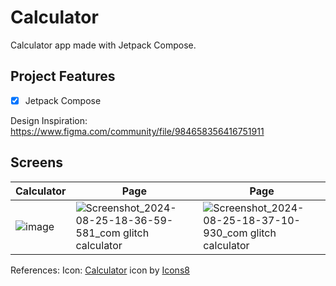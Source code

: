 # Calculator
Calculator app made with Jetpack Compose.

## Project Features
- [x] Jetpack Compose


Design Inspiration: https://www.figma.com/community/file/984658356416751911

## Screens
| Calculator | Page | Page |
| -------- | ---- | ---- |
|![image](https://github.com/user-attachments/assets/6ba34406-e25c-447a-8578-4b2bfb77ef42)|![Screenshot_2024-08-25-18-36-59-581_com glitch calculator](https://github.com/user-attachments/assets/c48680e8-da2c-45bc-842b-77cc70c5628f)|![Screenshot_2024-08-25-18-37-10-930_com glitch calculator](https://github.com/user-attachments/assets/6bd2f466-15a7-4f64-9507-c427262c1879)|




References:
Icon: <a target="_blank" href="https://icons8.com/icon/RNsqmCP8joVQ/calculator">Calculator</a> icon by <a target="_blank" href="https://icons8.com">Icons8</a>
